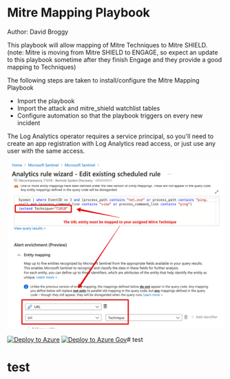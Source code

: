 # Mitre Mapping Playbook
Author: David Broggy

This playbook will allow mapping of Mitre Techniques to Mitre SHIELD.
(note: Mitre is moving from Mitre SHIELD to ENGAGE, so expect an update to this playbook sometime after they finish Engage and they provide a good mapping to Techniques)


The following steps are taken to install/configure the Mitre Mapping Playbook
-	Import the playbook
-	Import the attack and mitre_shield watchlist tables
-	Configure automation so that the playbook triggers on every new incident

The Log Analytics operator requires a service principal, so you'll need to create an app registration with Log Analytics read access, or just use any user with the same access.

![screenshot](./media/map_url_entitiy_to_mitre_technique.png)


[![Deploy to Azure](https://aka.ms/deploytoazurebutton)](https://portal.azure.com/#create/Microsoft.Template/uri/https%3A%2F%2Fraw.githubusercontent.com%2FAzure%2FAzure-Sentinel%2Fmaster%2FPlaybooks%2FMitre_Mapping%2Fazuredeploy.json)
[![Deploy to Azure Gov](https://aka.ms/deploytoazuregovbutton)](https://portal.azure.us/#create/Microsoft.Template/uri/https%3A%2F%2Fraw.githubusercontent.com%2FAzure%2FAzure-Sentinel%2Fmaster%2FPlaybooks%2FMitre_Mapping%2Fazuredeploy.json)# test
# test
